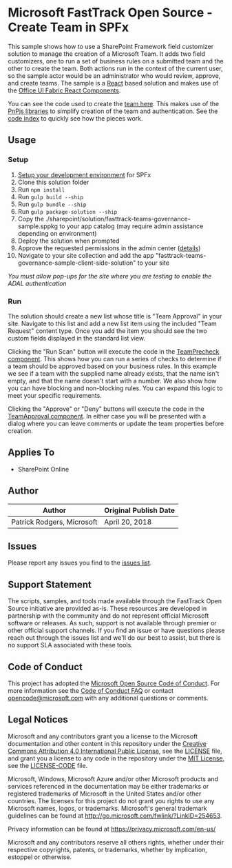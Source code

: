 # Microsoft FastTrack Open Source - Create Team in SPFx

This sample shows how to use a SharePoint Framework field customizer solution to manage the creation of a Microsoft Team. It adds two field customizers, one to run a set of business rules on a submitted team and the other to create the team. Both actions run in the context of the current user, so the sample actor would be an administrator who would review, approve, and create teams. The sample is a [React](https://reactjs.org/) based solution and makes use of the [Office UI Fabric React Components](https://developer.microsoft.com/en-us/fabric#/components).

You can see the code used to create the [team here](/src/extensions/teamApproval/components/cells.tsx#L144). This makes use of the [PnPjs libraries](https://github.com/pnp/pnpjs) to simplify creation of the team and authentication. See the [code index](CODE-INDEX.md) to quickly see how the pieces work.

## Usage

### Setup

1. [Setup your development environment](https://docs.microsoft.com/en-us/sharepoint/dev/spfx/set-up-your-development-environment) for SPFx
2. Clone this solution folder
3. Run `npm install`
4. Run `gulp build --ship`
5. Run `gulp bundle --ship`
6. Run `gulp package-solution --ship`
7. Copy the ./sharepoint/solution/fasttrack-teams-governance-sample.sppkg to your app catalog (may require admin assistance depending on environment)
8. Deploy the solution when prompted
9. Approve the requested permissions in the admin center ([details](https://docs.microsoft.com/en-us/sharepoint/dev/spfx/use-aad-tutorial#deploy-the-solution-and-grant-permissions))
10. Navigate to your site collection and add the app "fasttrack-teams-governance-sample-client-side-solution" to your site

_You must allow pop-ups for the site where you are testing to enable the ADAL authentication_

### Run

The solution should create a new list whose title is "Team Approval" in your site. Navigate to this list and add a new list item using the included "Team Request" content type. Once you add the item you should see the two custom fields displayed in the standard list view.

Clicking the "Run Scan" button will execute the code in the [TeamPrecheck component](.src/extensions/teamPrecheck/components/TeamPrecheck.tsx). This shows how you can run a series of checks to determine if a team should be approved based on your business rules. In this example we see if a team with the supplied name already exists, that the name isn't empty, and that the name doesn't start with a number. We also show how you can have blocking and non-blocking rules. You can expand this logic to meet your specific requirements.

Clicking the "Approve" or "Deny" buttons will execute the code in the [TeamApproval component](.src/extensions/teamApproval/components/cells.tsx#L144). In either case you will be presented with a dialog where you can leave comments or update the team properties before creation.


## Applies To

- SharePoint Online

## Author

|Author|Original Publish Date
|----|--------------------------
|Patrick Rodgers, Microsoft|April 20, 2018|

## Issues

Please report any issues you find to the [issues list](../issues).

## Support Statement

The scripts, samples, and tools made available through the FastTrack Open Source initiative are provided as-is. These resources are developed in partnership with the community and do not represent official Microsoft software or releases. As such, support is not available through premier or other official support channels. If you find an issue or have questions please reach out through the issues list and we'll do our best to assist, but there is no support SLA associated with these tools.

## Code of Conduct

This project has adopted the [Microsoft Open Source Code of Conduct](https://opensource.microsoft.com/codeofconduct/).
For more information see the [Code of Conduct FAQ](https://opensource.microsoft.com/codeofconduct/faq/) or
contact [opencode@microsoft.com](mailto:opencode@microsoft.com) with any additional questions or comments.

## Legal Notices

Microsoft and any contributors grant you a license to the Microsoft documentation and other content
in this repository under the [Creative Commons Attribution 4.0 International Public License](https://creativecommons.org/licenses/by/4.0/legalcode),
see the [LICENSE](https://github.com/Microsoft/FastTrack/blob/master/LICENSE) file, and grant you a license to any code in the repository under the [MIT License](https://opensource.org/licenses/MIT), see the
[LICENSE-CODE](https://github.com/Microsoft/FastTrack/blob/master/LICENSE-CODE) file.

Microsoft, Windows, Microsoft Azure and/or other Microsoft products and services referenced in the documentation
may be either trademarks or registered trademarks of Microsoft in the United States and/or other countries.
The licenses for this project do not grant you rights to use any Microsoft names, logos, or trademarks.
Microsoft's general trademark guidelines can be found at http://go.microsoft.com/fwlink/?LinkID=254653.

Privacy information can be found at https://privacy.microsoft.com/en-us/

Microsoft and any contributors reserve all others rights, whether under their respective copyrights, patents,
or trademarks, whether by implication, estoppel or otherwise.
